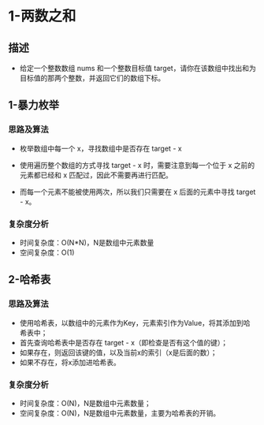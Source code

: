 # 1-两数之和

## 描述

- 给定一个整数数组 nums 和一个整数目标值 target，请你在该数组中找出和为目标值的那两个整数，并返回它们的数组下标。

## 1-暴力枚举

### 思路及算法

- 枚举数组中每一个 x，寻找数组中是否存在 target - x

- 使用遍历整个数组的方式寻找 target - x 时，需要注意到每一个位于 x 之前的元素都已经和 x 匹配过，因此不需要再进行匹配。
- 而每一个元素不能被使用两次，所以我们只需要在 x 后面的元素中寻找 target - x。

### 复杂度分析

- 时间复杂度：O(N*N)，N是数组中元素数量
- 空间复杂度：O(1)

## 2-哈希表

### 思路及算法

- 使用哈希表，以数组中的元素作为Key，元素索引作为Value，将其添加到哈希表中；
- 首先查询哈希表中是否存在 target - x（即检查是否有这个值的键）；
- 如果存在，则返回该键的值，以及当前x的索引（x是后面的数）；
- 如果不存在，将x添加进哈希表。

### 复杂度分析

- 时间复杂度：O(N)，N是数组中元素数量；
- 空间复杂度：O(N)，N是数组中元素数量，主要为哈希表的开销。